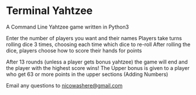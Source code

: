 # Terminal Yahtzee
A Command Line Yahtzee game written in Python3

Enter the number of players you want and their names
Players take turns rolling dice 3 times, choosing each time which dice to re-roll
After rolling the dice, players choose how to score their hands for points

After 13 rounds (unless a player gets bonus yahtzee) the game will end and the player with the highest score wins!
The Upper bonus is given to a player who get 63 or more points in the upper sections (Adding Numbers)

Email any questions to nicowashere@gmail.com
